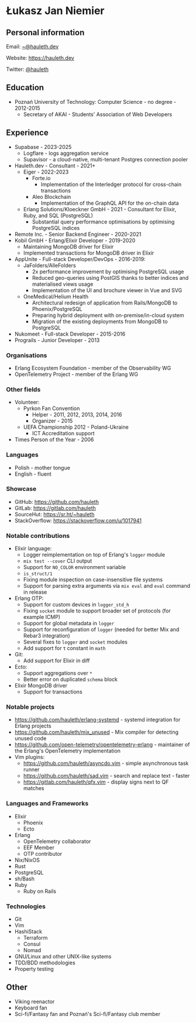 # Łukasz Jan Niemier

## Personal information

Email:
  <~@hauleth.dev>

Website:
  <https://hauleth.dev>

Twitter:
  [@hauleth](https://twitter.com/hauleth)

## Education

- Poznań University of Technology: Computer Science - no degree - 2012-2015
    + Secretary of AKAI - Students' Association of Web Developers

## Experience

- Supabase - 2023-2025
    + Logflare - logs aggregation service
    + Supavisor - a cloud-native, multi-tenant Postgres connection pooler
- Hauleth.dev - Consultant - 2021+
    + Eiger - 2022-2023
        * Forte.io
            - Implementation of the Interledger protocol for cross-chain transactions
        * Aleo Blockchain
            - Implementation of the GraphQL API for the on-chain data
    + Erlang Solutions/Kloeckner GmbH - 2021 - Consultant for Elixir, Ruby, and SQL (PostgreSQL)
        * Substantial query performance optimisations by optimising PostgreSQL indices
- Remote Inc. - Senior Backend Engineer - 2020-2021
- Kobil GmbH - Erlang/Elixir Developer - 2019-2020
    + Maintaining MongoDB driver for Elixir
    + Implemented transactions for MongoDB driver in Elixir
- AppUnite - Full-stack Developer/DevOps - 2016-2019:
    + JaFolders/AlleFolders
        * 2x performance improvement by optimising PostgreSQL usage
        * Reduced geo-queries using PostGIS thanks to better indices and
        materialised views usage
        * Implementation of the UI and brochure viewer in Vue and SVG
    + OneMedical/Helium Health
        * Architectural redesign of application from Rails/MongoDB to
        Phoenix/PostgreSQL
        * Preparing hybrid deployment with on-premise/in-cloud system
        * Migration of the existing deployments from MongoDB to PostgreSQL
- Nukomeet - Full-stack Developer - 2015-2016
- Prograils - Junior Developer - 2013

### Organisations

- Erlang Ecosystem Foundation - member of the Observability WG
- OpenTelemetry Project - member of the Erlang WG

### Other fields

- Volunteer:
    + Pyrkon Fan Convention
        * Helper - 2011, 2012, 2013, 2014, 2016
        * Organizer - 2015
    + UEFA Championship 2012 - Poland-Ukraine
        * ICT Accreditation support
- Times Person of the Year - 2006

### Languages

- Polish - mother tongue
- English - fluent

### Showcase

- GitHub: <https://github.com/hauleth>
- GitLab: <https://gitlab.com/hauleth>
- SourceHut: <https://sr.ht/~hauleth>
- StackOverflow: <https://stackoverflow.com/u/1017941>

### Notable contributions

- Elixir language:
    + Logger reimplementation on top of Erlang's `logger` module
    + `mix test --cover` CLI output
    + Support for `NO_COLOR` environment variable
    + `is_struct/1`
    + Fixing module inspection on case-insensitive file systems
    + Support for parsing extra arguments via `mix eval` and `eval` command in
      release
- Erlang OTP:
    + Support for custom devices in `logger_std_h`
    + Fixing `socket` module to support broader set of protocols (for example
      ICMP)
    + Support for global metadata in `logger`
    + Support for reconfiguration of `logger` (needed for better Mix and Rebar3
      integration)
    + Several fixes to `logger` and `socket` modules
    + Add support for τ constant in `math`
- Git:
    + Add support for Elixir in diff
- Ecto:
    + Support aggregations over `*`
    + Better error on duplicated `schema` block
- Elixir MongoDB driver
    + Support for transactions

### Notable projects

- <https://github.com/hauleth/erlang-systemd> - systemd integration for Erlang
  projects
- <https://github.com/hauleth/mix_unused> - Mix compiler for detecting unused
  code
- <https://github.com/open-telemetry/opentelemetry-erlang> - maintainer of
  the Erlang's OpenTelemetry implementation
- Vim plugins:
    + <https://github.com/hauleth/asyncdo.vim> - simple asynchronous task runner
    + <https://github.com/hauleth/sad.vim> - search and replace text - faster
    + <https://gitlab.com/hauleth/qfx.vim> - display signs next to QF matches

### Languages and Frameworks

- Elixir
    + Phoenix
    + Ecto
- Erlang
    + OpenTelemetry collaborator
    + EEF Member
    + OTP contributor
- Nix/NixOS
- Rust
- PostgreSQL
- sh/Bash
- Ruby
    + Ruby on Rails

### Technologies

- Git
- Vim
- HashiStack
    + Terraform
    + Consul
    + Nomad
- GNU/Linux and other UNIX-like systems
- TDD/BDD methodologies
- Property testing

## Other

- Viking reenactor
- Keyboard fan
- Sci-fi/Fantasy fan and Poznań's Sci-fi/Fantasy club member
